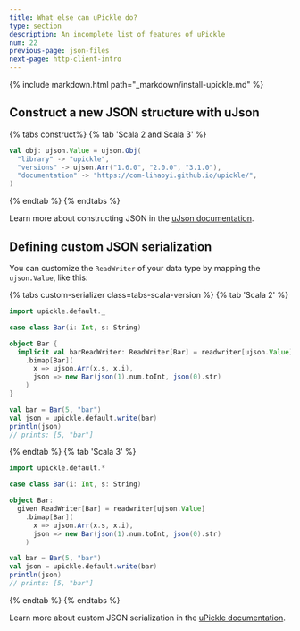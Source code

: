 ```yaml
---
title: What else can uPickle do?
type: section
description: An incomplete list of features of uPickle
num: 22
previous-page: json-files
next-page: http-client-intro
---
```


{% include markdown.html path="_markdown/install-upickle.md" %}
## Construct a new JSON structure with uJson

{% tabs construct%}
{% tab 'Scala 2 and Scala 3' %}
```scala mdoc
val obj: ujson.Value = ujson.Obj(
  "library" -> "upickle",
  "versions" -> ujson.Arr("1.6.0", "2.0.0", "3.1.0"),
  "documentation" -> "https://com-lihaoyi.github.io/upickle/",
)
```
{% endtab %}
{% endtabs %}

Learn more about constructing JSON in the [uJson documentation](https://com-lihaoyi.github.io/upickle/#Construction).

## Defining custom JSON serialization

You can customize the `ReadWriter` of your data type by mapping the `ujson.Value`, like this:

{% tabs custom-serializer class=tabs-scala-version %}
{% tab 'Scala 2' %}
```scala mdoc
import upickle.default._

case class Bar(i: Int, s: String)

object Bar {
  implicit val barReadWriter: ReadWriter[Bar] = readwriter[ujson.Value]
    .bimap[Bar](
      x => ujson.Arr(x.s, x.i),
      json => new Bar(json(1).num.toInt, json(0).str)
    )
}

val bar = Bar(5, "bar")
val json = upickle.default.write(bar)
println(json)
// prints: [5, "bar"]
```
{% endtab %}
{% tab 'Scala 3' %}
```scala
import upickle.default.*

case class Bar(i: Int, s: String)

object Bar:
  given ReadWriter[Bar] = readwriter[ujson.Value]
    .bimap[Bar](
      x => ujson.Arr(x.s, x.i),
      json => new Bar(json(1).num.toInt, json(0).str)
    )

val bar = Bar(5, "bar")
val json = upickle.default.write(bar)
println(json)
// prints: [5, "bar"]
```
{% endtab %}
{% endtabs %}

Learn more about custom JSON serialization in the [uPickle documentation](https://com-lihaoyi.github.io/upickle/#Customization).

